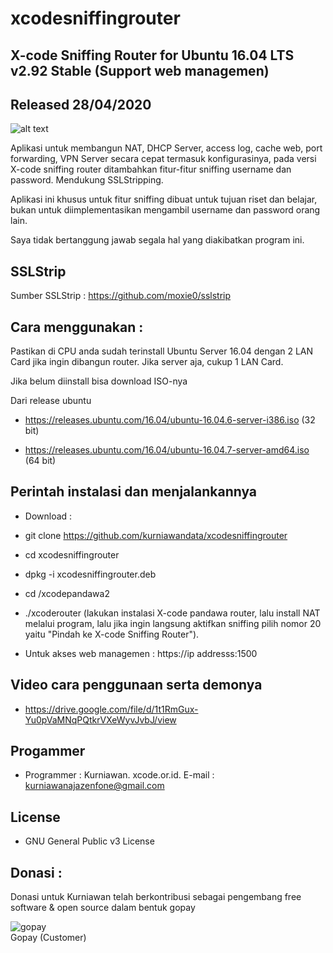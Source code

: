 # xcodesniffingrouter

X-code Sniffing Router for Ubuntu 16.04 LTS v2.92 Stable (Support web managemen)
------------------------------------------

Released 28/04/2020
-------------------

![alt text](http://xcode.or.id/04_small-logo.png)

Aplikasi untuk membangun NAT, DHCP Server, access log, cache web, port forwarding, VPN Server secara cepat termasuk konfigurasinya, pada versi X-code sniffing router ditambahkan fitur-fitur sniffing username dan password. Mendukung SSLStripping.

Aplikasi ini khusus untuk fitur sniffing dibuat untuk tujuan riset dan belajar, bukan untuk diimplementasikan mengambil username dan password orang lain.

Saya tidak bertanggung jawab segala hal yang diakibatkan program ini.

SSLStrip
---------
Sumber SSLStrip : https://github.com/moxie0/sslstrip 


Cara menggunakan :
------------------

Pastikan di CPU anda sudah terinstall Ubuntu Server 16.04 dengan 2 LAN Card jika ingin dibangun router. Jika server aja, cukup 1 LAN Card.

Jika belum diinstall bisa download ISO-nya 

Dari release ubuntu

- https://releases.ubuntu.com/16.04/ubuntu-16.04.6-server-i386.iso (32 bit)

- https://releases.ubuntu.com/16.04/ubuntu-16.04.7-server-amd64.iso (64 bit)

Perintah instalasi dan menjalankannya
-------------------------------------

- Download : 

- git clone https://github.com/kurniawandata/xcodesniffingrouter

- cd xcodesniffingrouter

- dpkg -i xcodesniffingrouter.deb

- cd /xcodepandawa2

- ./xcoderouter (lakukan instalasi X-code pandawa router, lalu install NAT melalui program, lalu jika ingin langsung aktifkan sniffing pilih nomor 20 yaitu "Pindah ke X-code Sniffing Router").

- Untuk akses web managemen : https://ip addresss:1500


Video cara penggunaan serta demonya
----------------------
- https://drive.google.com/file/d/1t1RmGux-Yu0pVaMNqPQtkrVXeWyvJvbJ/view


Progammer 
---------

- Programmer : Kurniawan. xcode.or.id. E-mail : kurniawanajazenfone@gmail.com


License
------- 

- GNU General Public v3 License


Donasi :
--------
Donasi untuk Kurniawan telah berkontribusi sebagai pengembang free software & open source dalam bentuk gopay<br />

 <img src="https://xcode.co.id/qrcodex2.png" alt="gopay"> <br />
 Gopay (Customer)

